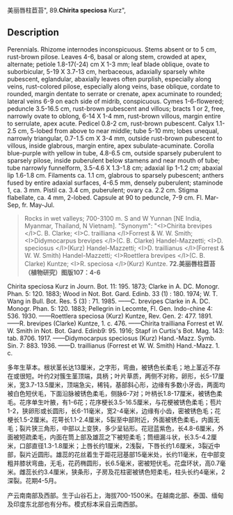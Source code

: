 美丽唇柱苣苔",
89.**Chirita speciosa** Kurz",

## Description
Perennials. Rhizome internodes inconspicuous. Stems absent or to 5 cm, rust-brown pilose. Leaves 4-6, basal or along stem, crowded at apex, alternate; petiole 1.8-17(-24) cm X 1-3 mm; leaf blade oblique, ovate to suborbicular, 5-19 X 3.7-13 cm, herbaceous, adaxially sparsely white pubescent, eglandular, abaxially leaves often purplish, especially along veins, rust-colored pilose, especially along veins, base oblique, cordate to rounded, margin dentate to serrate or crenate, apex acuminate to rounded; lateral veins 6-9 on each side of midrib, conspicuous. Cymes 1-6-flowered; peduncle 3.5-16.5 cm, rust-brown pubescent and villous; bracts 1 or 2, free, narrowly ovate to oblong, 6-14 X 1-4 mm, rust-brown villous, margin entire to serrulate, apex acute. Pedicel 0.8-2 cm, rust-brown pubescent. Calyx 1.1-2.5 cm, 5-lobed from above to near middle; tube 5-10 mm; lobes unequal, narrowly triangular, 0.7-1.5 cm X 3-4 mm, outside rust-brown pubescent to villous, inside glabrous, margin entire, apex subulate-acuminate. Corolla blue-purple with yellow in tube, 4.8-6.5 cm, outside sparsely puberulent to sparsely pilose, inside puberulent below stamens and near mouth of tube; tube narrowly funnelform, 3.5-4.6 X 1.3-1.8 cm; adaxial lip 1-1.2 cm; abaxial lip 1.6-1.8 cm. Filaments ca. 1.1 cm, glabrous to sparsely pubescent; anthers fused by entire adaxial surfaces, 4-6.5 mm, densely puberulent; staminode 1, ca. 3 mm. Pistil ca. 3.4 cm, puberulent; ovary ca. 2.2 cm. Stigma flabellate, ca. 4 mm, 2-lobed. Capsule at 90 to peduncle, 7-9 cm. Fl. Mar-Sep, fr. May-Jul.

> Rocks in wet valleys; 700-3100 m. S and W Yunnan [NE India, Myanmar, Thailand, N Vietnam].
  "Synonym": "&lt;I&gt;Chirita brevipes &lt;/I&gt;C. B. Clarke; &lt;I&gt;C. trailliana &lt;/I&gt;Forrest &amp; W. W. Smith; &lt;I&gt;Didymocarpus brevipes &lt;/I&gt;(C. B. Clarke) Handel-Mazzetti; &lt;I&gt;D. speciosus &lt;/I&gt;(Kurz) Handel-Mazzetti; &lt;I&gt;D. traillianus &lt;/I&gt;(Forrest &amp; W. W. Smith) Handel-Mazzetti; &lt;I&gt;Roettlera brevipes &lt;/I&gt;(C. B. Clarke) Kuntze; &lt;I&gt;R. speciosa &lt;/I&gt;(Kurz) Kuntze.
**72.美丽唇柱苣苔（植物研究）图版107：4-6**

Chirita speciosa Kurz in Journ. Bot. 11: 195. 1873; Clarke in A. DC. Monogr. Phan. 5: 120. 1883; Wood in Not. Bot. Gard. Edinb. 33 (1) : 180. 1974; W. T. Wang in Bull. Bot. Res. 5 (3) : 71. 1985. ——C. brevipes Clarke in A. DC. Monogr. Phan. 5: 120. 1883; Pellegrin in Lecomte, Fl. Gen. Indo-chine 4: 536. 1930. ——Roettlera speciosa (Kurz) Kuntze, Rev. Gen. 2: 477. 1891. ——R. brevipes (Clarke) Kuntze, 1. c. 476. ——Chirita trailliana Forrest et W. W. Smith in Not. Bot. Gard. Edinb9: 95. 1916; Stapf in Curtis's Bot. Mag. 143: tab. 8706. 1917. ——Didymocarpus speciosus (Kurz) Hand.-Mazz. Symb. Sin. 7: 883. 1936. ——D. traillianus (Forrest et W. W. Smith) Hand.-Mazz. 1. c.

多年生草本。根状茎长达13厘米，之字形，弯曲，被锈色长柔毛；地上茎近不存在或很短。叶约2对簇生茎顶端，具柄；叶片草质，两侧不对称，卵形，长5-17厘米，宽3.7-13.5厘米，顶端急尖，稀钝，基部斜心形，边缘有多数小牙齿，两面均被白色短伏毛，下面沿脉被锈色柔毛，侧脉6-7对；叶柄长1.8-17厘米，被锈色柔毛。花序单生叶腋，有1-6花；花序梗长3.5-16.5厘米，与花梗被锈色柔毛；苞片1-2，狭卵形或长圆形，长6-11毫米，宽2-4毫米，边缘有小齿，密被锈色毛；花梗长1.5-2厘米。花萼长1.1-2.4厘米，5裂至中部附近，外面被锈色柔毛，内面无毛；裂片狭三角形，中部以上变狭，多少呈钻形。花冠蓝紫色，长4.8-6厘米，外面被短疏柔毛，内面在筒上部及雄蕊之下被短柔毛；筒细漏斗状，长3.5-4.2厘米，口部直径1.3-1.8厘米；上唇长约1厘米，2浅裂，下唇长约1.6厘米，3裂近中部，裂片近圆形。雄蕊的花丝着生于距花冠基部15毫米处，长约11毫米，在中部变粗并膝状弯曲，无毛，花药椭圆形，长6.5毫米，密被短伏毛。花盘环状，高0.7毫米。雌蕊长约3.4厘米，狭条形，子房及花柱密被锈色短柔毛，柱头长约4毫米，2深裂。花期4-5月。

产云南南部及西部。生于山谷石上，海拔700-1500米。在越南北部、泰国、缅甸及印度东北部也有分布。模式标本采自云南西部。
